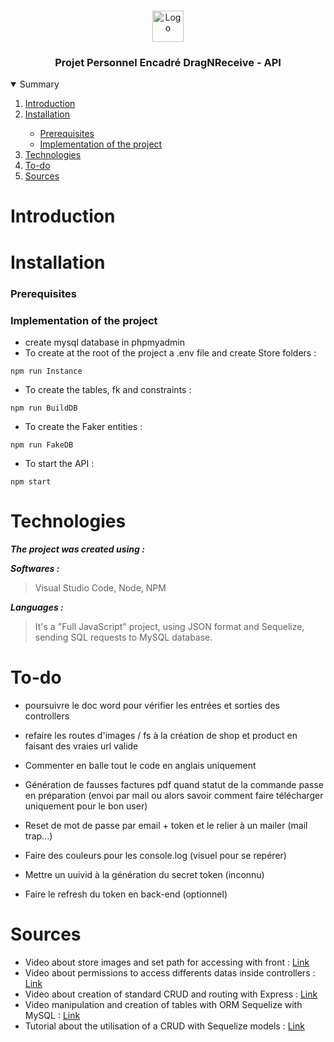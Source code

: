 <br />
<p align="center">
    <img src="https://www.promeo-formation.fr/themes/custom/promeo/img/logos/logo_promeo_white.svg" alt="Logo" height="50px"><br>
    <h3 align="center">Projet Personnel Encadré DragNReceive - API </h3>
        
<details open="open">
  <summary>Summary</summary>
  <ol>
    <li>
      <a href="#Introduction">Introduction</a>
    </li>
    <li>
      <a href="#Installation">Installation</a>
    </li>
    <ul>
        <li>
            <a href="#Prerequisites">Prerequisites</a>
        </li>
        <li>
            <a href="#Implementation-of-the-project">Implementation of the project</a>
        </li>
    </ul>
    <li>
      <a href="#Technologies">Technologies</a>
    </li>
    <li>
      <a href="#To-do">To-do</a>
    </li>
    <li>
      <a href="#Sources">Sources</a>
    </li>
</details> 
    
# Introduction
    

    
# Installation

### Prerequisites

### Implementation of the project

- create mysql database in phpmyadmin
- To create at the root of the project a .env file and create Store folders :
```
npm run Instance
```
- To create the tables, fk and constraints :
```
npm run BuildDB
```
- To create the Faker entities :
```
npm run FakeDB
```
- To start the API :
```
npm start
```
    
# Technologies

***The project was created using :***

***Softwares :***

> Visual Studio Code,
> Node,
> NPM

***Languages :***

> It's a "Full JavaScript" project, using JSON format and Sequelize, sending SQL requests to MySQL database.

# To-do

- poursuivre le doc word pour vérifier les entrées et sorties des controllers
- refaire les routes d'images / fs à la création de shop et product en faisant des vraies url valide
    
- Commenter en balle tout le code en anglais uniquement

- Génération de fausses factures pdf quand statut de la commande passe en préparation (envoi par mail ou alors savoir comment faire télécharger uniquement pour le bon user)
- Reset de mot de passe par email + token et le relier à un mailer (mail trap...)
    
- Faire des couleurs pour les console.log (visuel pour se repérer)
- Mettre un uuivid à la génération du secret token (inconnu)
- Faire le refresh du token en back-end (optionnel)

# Sources

- Video about store images and set path for accessing with front : [Link](https://youtu.be/srPXMt1Q0nY)
- Video about permissions to access differents datas inside controllers : [Link](https://youtu.be/jI4K7L-LI58)
- Video about creation of standard CRUD and routing with Express : [Link](https://youtu.be/l8WPWK9mS5M)
- Video manipulation and creation of tables with ORM Sequelize with MySQL : [Link](https://youtu.be/ExTZYpyAn6s)
- Tutorial about the utilisation of a CRUD with Sequelize models : [Link](https://www.bezkoder.com/node-js-express-sequelize-mysql/)

